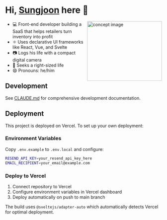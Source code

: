 # Hi, [Sungjoon](https://snuen.dev/) here 🎐

<img src="./concept-image.jpg" alt="concept image" width="240" height="192" align="right" />

- 💻 Front-end developer building a SaaS that helps retailers turn inventory into profit
- ⚛️ Uses declarative UI frameworks like React, Vue, and Svelte
- 📷 Logs his life with a compact digital camera
- 🌱 Seeks a right-sized life
- 😄 Pronouns: he/him

## Development

See [CLAUDE.md](./CLAUDE.md) for comprehensive development documentation.

## Deployment

This project is deployed on Vercel. To set up your own deployment:

### Environment Variables

Copy `.env.example` to `.env.local` and configure:

```bash
RESEND_API_KEY=your_resend_api_key_here
EMAIL_RECIPIENT=your_email@example.com
```

### Deploy to Vercel

1. Connect repository to Vercel
2. Configure environment variables in Vercel dashboard
3. Deploy automatically on push to main branch

The build uses `@sveltejs/adapter-auto` which automatically detects Vercel for optimal deployment.
